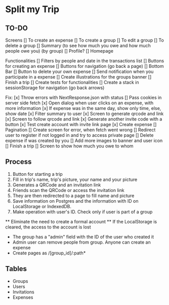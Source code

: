 # Split my Trip

## TO-DO

Screens
[] To create an expense
[] To create a group
[] To edit a group
[] To delete a group
[] Summary (to see how much you owe and how much people owe you) (by group)
[] Profile?
[] Homepage

Functionalities
[] Filters by people and date in the transactions list
[] Buttons for creating an expense
[] Buttons for navigation (go back a page)
[] Bottom Bar
[] Button to delete your own expense
[] Send notification when you participate in a expense
[] Create illustrations for the groups banner
[] Finish a trip
[] Create tests for functionalities
[] Create a stack in sessionStorage for navigation (go back arrows)

Fix:
[x] Throw errors with NextResponse.json with status
[] Pass cookies in server side fetch
[x] Open dialog when user clicks on an expense, with more information
[x] If expense was in the same day, show only time, else, show date
[x] Filter summary to user
[x] Screen to generate qrcode and link
[x] Screen to follow qrcode and link
[x] Generate another invite code with a button
[x] Test create account with invite link page
[x] Create expense
[] Pagination
[] Create screen for error, when fetch went wrong
[] Redirect user to register if not logged in and try to access private page
[] Delete expense if was created by you
[] Add more images to banner and user icon
[] Finish a trip
[] Screen to show how much you owe to whom

## Process

1. Button for starting a trip
2. Fill in trip's name, trip's picture, your name and your picture
3. Generates a QRCode and an invitation link
4. Friends scan the QRCode or access the invitation link
5. They are then redirected to a page to fill name and picture
6. Save information on Postgres and the information with ID on LocalStorage or IndexedDB.
7. Make operation with user's ID. Check only if user is part of a group

** Eliminate the need to create a formal account
** If the LocalStorage is cleared, the access to the account is lost

- The group has a "admin" field with the ID of the user who created it
- Admin user can remove people from group. Anyone can create an expense
- Create pages as /[group_id]/:path\*

## Tables

- Groups
- Users
- Invitations
- Expenses
